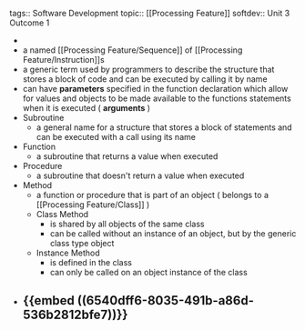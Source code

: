 tags:: Software Development
topic:: [[Processing Feature]]
softdev:: Unit 3 Outcome 1

-
- a named [[Processing Feature/Sequence]] of  [[Processing Feature/Instruction]]s
- a generic term used by programmers to describe the structure that stores a block of code and can be executed by calling it by name
- can have **parameters** specified in the function declaration which allow for values and objects to be made available to the functions statements when it is executed ( **arguments** )
- Subroutine
	- a general name for a structure that stores a block of statements and can be executed with a call using its name
- Function
	- a subroutine that returns a value when executed
- Procedure
	- a subroutine that doesn't return a value when executed
- Method
	- a function or procedure that is part of an object ( belongs to a [[Processing Feature/Class]] )
	- Class Method
		- is shared by all objects of the same class
		- can be called without an instance of an object, but by the generic class type object
	- Instance Method
		- is defined in the class
		- can only be called on an object instance of the class
- {{embed ((6540dff6-8035-491b-a86d-536b2812bfe7))}}
	-